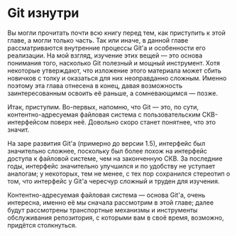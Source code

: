 # Git изнутри

Вы могли прочитать почти всю книгу перед тем, как приступить к этой главе, а могли только часть. Так или иначе, в данной главе рассматриваются внутренние процессы Git'а и особенности его реализации. На мой взгляд, изучение этих вещей — это основа понимания того, насколько Git полезный и мощный инструмент. Хотя некоторые утверждают, что изложение этого материала может сбить новичков с толку и оказаться для них неоправданно сложным. Именно поэтому эта глава отнесена в конец, давая возможность заинтересованным освоить её раньше, а сомневающимся — позже.

Итак, приступим. Во-первых, напомню, что Git — это, по сути, контентно-адресуемая файловая система с пользовательским СКВ-интерфейсом поверх неё. Довольно скоро станет понятнее, что это значит.

На заре развития Git'а (примерно до версии 1.5), интерфейс был значительно сложнее, поскольку был более похож на интерфейс доступа к файловой системе, чем на законченную СКВ. За последние годы, интерфейс значительно улучшился и по удобству не уступает аналогам; у некоторых, тем не менее, с тех пор сохранился стереотип о том, что интерфейс у Git'а чересчур сложный и труден для изучения.

Контентно-адресуемая файловая система — основа Git'а, очень интересна, именно её мы сначала рассмотрим в этой главе; далее будут рассмотрены транспортные механизмы и инструменты обслуживания репозитория, с которыми вам в своё время, возможно, придётся столкнуться.
